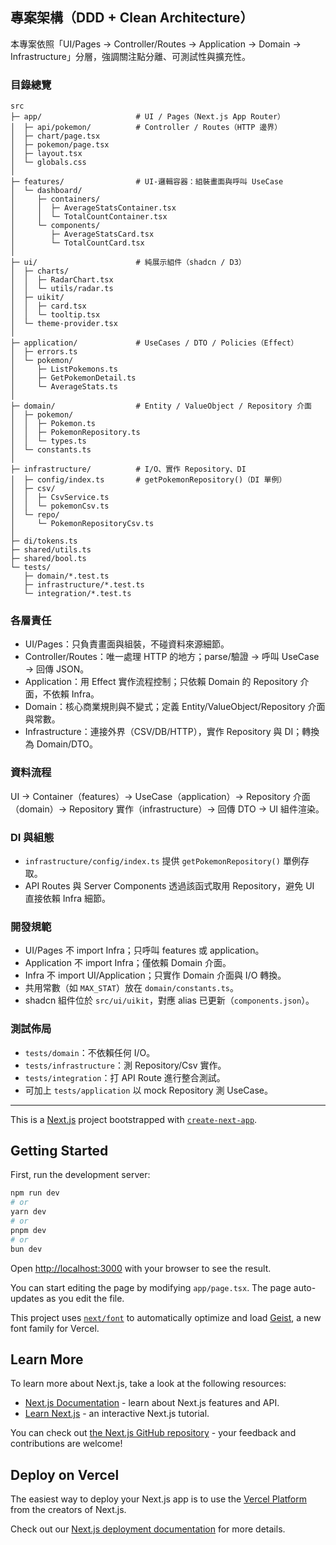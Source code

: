 ## 專案架構（DDD + Clean Architecture）

本專案依照「UI/Pages → Controller/Routes → Application → Domain → Infrastructure」分層，強調關注點分離、可測試性與擴充性。

### 目錄總覽

```
src
├─ app/                     # UI / Pages（Next.js App Router）
│  ├─ api/pokemon/          # Controller / Routes（HTTP 邊界）
│  ├─ chart/page.tsx
│  ├─ pokemon/page.tsx
│  ├─ layout.tsx
│  └─ globals.css
│
├─ features/                # UI-邏輯容器：組裝畫面與呼叫 UseCase
│  └─ dashboard/
│     ├─ containers/
│     │  ├─ AverageStatsContainer.tsx
│     │  └─ TotalCountContainer.tsx
│     └─ components/
│        ├─ AverageStatsCard.tsx
│        └─ TotalCountCard.tsx
│
├─ ui/                      # 純展示組件（shadcn / D3）
│  ├─ charts/
│  │  ├─ RadarChart.tsx
│  │  └─ utils/radar.ts
│  ├─ uikit/
│  │  ├─ card.tsx
│  │  └─ tooltip.tsx
│  └─ theme-provider.tsx
│
├─ application/             # UseCases / DTO / Policies（Effect）
│  ├─ errors.ts
│  └─ pokemon/
│     ├─ ListPokemons.ts
│     ├─ GetPokemonDetail.ts
│     └─ AverageStats.ts
│
├─ domain/                  # Entity / ValueObject / Repository 介面
│  ├─ pokemon/
│  │  ├─ Pokemon.ts
│  │  ├─ PokemonRepository.ts
│  │  └─ types.ts
│  └─ constants.ts
│
├─ infrastructure/          # I/O、實作 Repository、DI
│  ├─ config/index.ts       # getPokemonRepository()（DI 單例）
│  ├─ csv/
│  │  ├─ CsvService.ts
│  │  └─ pokemonCsv.ts
│  └─ repo/
│     └─ PokemonRepositoryCsv.ts
│
├─ di/tokens.ts
├─ shared/utils.ts
├─ shared/bool.ts
└─ tests/
   ├─ domain/*.test.ts
   ├─ infrastructure/*.test.ts
   └─ integration/*.test.ts
```

### 各層責任

- UI/Pages：只負責畫面與組裝，不碰資料來源細節。
- Controller/Routes：唯一處理 HTTP 的地方；parse/驗證 → 呼叫 UseCase → 回傳 JSON。
- Application：用 Effect 實作流程控制；只依賴 Domain 的 Repository 介面，不依賴 Infra。
- Domain：核心商業規則與不變式；定義 Entity/ValueObject/Repository 介面與常數。
- Infrastructure：連接外界（CSV/DB/HTTP），實作 Repository 與 DI；轉換為 Domain/DTO。

### 資料流程

UI → Container（features）→ UseCase（application）→ Repository 介面（domain）→ Repository 實作（infrastructure）→ 回傳 DTO → UI 組件渲染。

### DI 與組態

- `infrastructure/config/index.ts` 提供 `getPokemonRepository()` 單例存取。
- API Routes 與 Server Components 透過該函式取用 Repository，避免 UI 直接依賴 Infra 細節。

### 開發規範

- UI/Pages 不 import Infra；只呼叫 features 或 application。
- Application 不 import Infra；僅依賴 Domain 介面。
- Infra 不 import UI/Application；只實作 Domain 介面與 I/O 轉換。
- 共用常數（如 `MAX_STAT`）放在 `domain/constants.ts`。
- shadcn 組件位於 `src/ui/uikit`，對應 alias 已更新（`components.json`）。

### 測試佈局

- `tests/domain`：不依賴任何 I/O。
- `tests/infrastructure`：測 Repository/Csv 實作。
- `tests/integration`：打 API Route 進行整合測試。
- 可加上 `tests/application` 以 mock Repository 測 UseCase。

---

This is a [Next.js](https://nextjs.org) project bootstrapped with [`create-next-app`](https://nextjs.org/docs/app/api-reference/cli/create-next-app).

## Getting Started

First, run the development server:

```bash
npm run dev
# or
yarn dev
# or
pnpm dev
# or
bun dev
```

Open [http://localhost:3000](http://localhost:3000) with your browser to see the result.

You can start editing the page by modifying `app/page.tsx`. The page auto-updates as you edit the file.

This project uses [`next/font`](https://nextjs.org/docs/app/building-your-application/optimizing/fonts) to automatically optimize and load [Geist](https://vercel.com/font), a new font family for Vercel.

## Learn More

To learn more about Next.js, take a look at the following resources:

- [Next.js Documentation](https://nextjs.org/docs) - learn about Next.js features and API.
- [Learn Next.js](https://nextjs.org/learn) - an interactive Next.js tutorial.

You can check out [the Next.js GitHub repository](https://github.com/vercel/next.js) - your feedback and contributions are welcome!

## Deploy on Vercel

The easiest way to deploy your Next.js app is to use the [Vercel Platform](https://vercel.com/new?utm_medium=default-template&filter=next.js&utm_source=create-next-app&utm_campaign=create-next-app-readme) from the creators of Next.js.

Check out our [Next.js deployment documentation](https://nextjs.org/docs/app/building-your-application/deploying) for more details.
